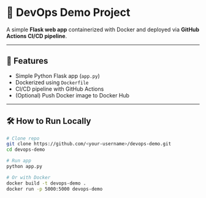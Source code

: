 # 🚀 DevOps Demo Project

A simple **Flask web app** containerized with Docker and deployed via **GitHub Actions CI/CD pipeline**.

---

## 🔹 Features

- Simple Python Flask app (`app.py`)
- Dockerized using `Dockerfile`
- CI/CD pipeline with GitHub Actions
- (Optional) Push Docker image to Docker Hub

---

## 🛠 How to Run Locally

```bash
# Clone repo
git clone https://github.com/<your-username>/devops-demo.git
cd devops-demo

# Run app
python app.py

# Or with Docker
docker build -t devops-demo .
docker run -p 5000:5000 devops-demo
```

